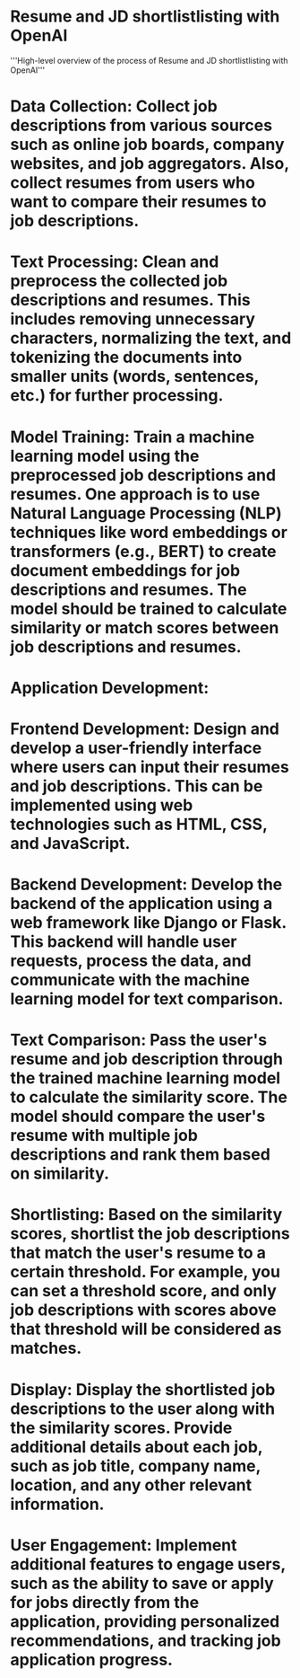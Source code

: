# Resume and JD shortlistlisting with OpenAI

 '''High-level overview of the process of Resume and JD shortlistlisting with OpenAI'''

# Data Collection: Collect job descriptions from various sources such as online job boards, company websites, and job aggregators. Also, collect resumes from users who want to compare their resumes to job descriptions.

# Text Processing: Clean and preprocess the collected job descriptions and resumes. This includes removing unnecessary characters, normalizing the text, and tokenizing the documents into smaller units (words, sentences, etc.) for further processing.

# Model Training: Train a machine learning model using the preprocessed job descriptions and resumes. One approach is to use Natural Language Processing (NLP) techniques like word embeddings or transformers (e.g., BERT) to create document embeddings for job descriptions and resumes. The model should be trained to calculate similarity or match scores between job descriptions and resumes.

# Application Development:

# Frontend Development: Design and develop a user-friendly interface where users can input their resumes and job descriptions. This can be implemented using web technologies such as HTML, CSS, and JavaScript.
# Backend Development: Develop the backend of the application using a web framework like Django or Flask. This backend will handle user requests, process the data, and communicate with the machine learning model for text comparison.
# Text Comparison: Pass the user's resume and job description through the trained machine learning model to calculate the similarity score. The model should compare the user's resume with multiple job descriptions and rank them based on similarity.

# Shortlisting: Based on the similarity scores, shortlist the job descriptions that match the user's resume to a certain threshold. For example, you can set a threshold score, and only job descriptions with scores above that threshold will be considered as matches.

# Display: Display the shortlisted job descriptions to the user along with the similarity scores. Provide additional details about each job, such as job title, company name, location, and any other relevant information.

# User Engagement: Implement additional features to engage users, such as the ability to save or apply for jobs directly from the application, providing personalized recommendations, and tracking job application progress.
